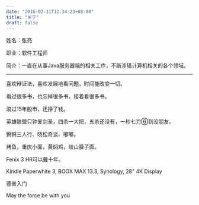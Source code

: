 ```yaml
---
date: "2016-02-11T12:34:23+08:00"
title: "关于"
draft: false
---
```


姓名：张亮 

职业：软件工程师 

简介：一直在从事Java服务器端的相关工作，不断涉猎计算机相关的各个领域。 

***

喜欢辩证法，喜欢发展地看问题，时间能改变一切。 

看过很多书，也忘掉很多书，接着看很多书。 

浪过15年股市，还挣了钱。 

英雄联盟只钟爱剑圣，四杀一大把，五杀还没有，一秒七刀⑥到没朋友。 

锵锵三人行、晓松奇谈、嘟嘟。 

烤鱼，重庆小面，黄焖鸡，岐山臊子面。 

Fenix 3 HR可以戴十年。 

Kindle Paperwhite 3, BOOX MAX 13.3, Synology, 28" 4K Display 

德普入门 

May the force be with you
